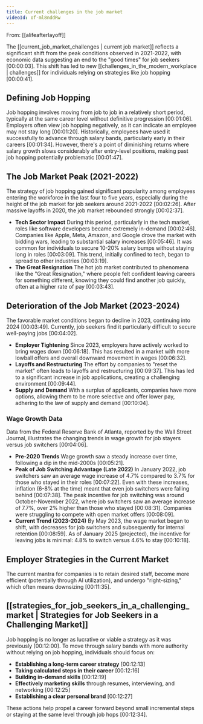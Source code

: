 ```yaml
---
title: Current challenges in the job market
videoId: of-ml8nddRw
---
```


From: [[alifeafterlayoff]] <br/> 

The [[current_job_market_challenges | current job market]] reflects a significant shift from the peak conditions observed in 2021-2022, with economic data suggesting an end to the "good times" for job seekers <a class="yt-timestamp" data-t="00:00:03">[00:00:03]</a>. This shift has led to new [[challenges_in_the_modern_workplace | challenges]] for individuals relying on strategies like job hopping <a class="yt-timestamp" data-t="00:00:41">[00:00:41]</a>.

## Defining Job Hopping

Job hopping involves moving from job to job in a relatively short period, typically at the same career level without definitive progression <a class="yt-timestamp" data-t="00:01:06">[00:01:06]</a>. Employers often view job hopping negatively, as it can indicate an employee may not stay long <a class="yt-timestamp" data-t="00:01:20">[00:01:20]</a>. Historically, employees have used it successfully to advance through salary bands, particularly early in their careers <a class="yt-timestamp" data-t="00:01:34">[00:01:34]</a>. However, there's a point of diminishing returns where salary growth slows considerably after entry-level positions, making past job hopping potentially problematic <a class="yt-timestamp" data-t="00:01:47">[00:01:47]</a>.

## The Job Market Peak (2021-2022)

The strategy of job hopping gained significant popularity among employees entering the workforce in the last four to five years, especially during the height of the job market for job seekers around 2021-2022 <a class="yt-timestamp" data-t="00:02:26">[00:02:26]</a>. After massive layoffs in 2020, the job market rebounded strongly <a class="yt-timestamp" data-t="00:02:37">[00:02:37]</a>.

*   **Tech Sector Impact** During this period, particularly in the tech market, roles like software developers became extremely in-demand <a class="yt-timestamp" data-t="00:02:46">[00:02:46]</a>. Companies like Apple, Meta, Amazon, and Google drove the market with bidding wars, leading to substantial salary increases <a class="yt-timestamp" data-t="00:05:46">[00:05:46]</a>. It was common for individuals to secure 10-20% salary bumps without staying long in roles <a class="yt-timestamp" data-t="00:03:09">[00:03:09]</a>. This trend, initially confined to tech, began to spread to other industries <a class="yt-timestamp" data-t="00:03:19">[00:03:19]</a>.
*   **The Great Resignation** The hot job market contributed to phenomena like the "Great Resignation," where people felt confident leaving careers for something different, knowing they could find another job quickly, often at a higher rate of pay <a class="yt-timestamp" data-t="00:03:43">[00:03:43]</a>.

## Deterioration of the Job Market (2023-2024)

The favorable market conditions began to decline in 2023, continuing into 2024 <a class="yt-timestamp" data-t="00:03:49">[00:03:49]</a>. Currently, job seekers find it particularly difficult to secure well-paying jobs <a class="yt-timestamp" data-t="00:04:02">[00:04:02]</a>.

*   **Employer Tightening** Since 2023, employers have actively worked to bring wages down <a class="yt-timestamp" data-t="00:06:18">[00:06:18]</a>. This has resulted in a market with more lowball offers and overall downward movement in wages <a class="yt-timestamp" data-t="00:06:32">[00:06:32]</a>.
*   **Layoffs and Restructuring** The effort by companies to "reset the market" often leads to layoffs and restructuring <a class="yt-timestamp" data-t="00:09:37">[00:09:37]</a>. This has led to a significant increase in job applications, creating a challenging environment <a class="yt-timestamp" data-t="00:09:44">[00:09:44]</a>.
*   **Supply and Demand** With a surplus of applicants, companies have more options, allowing them to be more selective and offer lower pay, adhering to the law of supply and demand <a class="yt-timestamp" data-t="00:10:04">[00:10:04]</a>.

### Wage Growth Data

Data from the Federal Reserve Bank of Atlanta, reported by the Wall Street Journal, illustrates the changing trends in wage growth for job stayers versus job switchers <a class="yt-timestamp" data-t="00:04:06">[00:04:06]</a>.

*   **Pre-2020 Trends** Wage growth saw a steady increase over time, following a dip in the mid-2000s <a class="yt-timestamp" data-t="00:05:21">[00:05:21]</a>.
*   **Peak of Job Switching Advantage (Late 2022)** In January 2022, job switchers saw an average wage increase of 4.7% compared to 3.7% for those who stayed in their roles <a class="yt-timestamp" data-t="00:07:22">[00:07:22]</a>. Even with these increases, inflation (6-8% at the time) meant that even job switchers were falling behind <a class="yt-timestamp" data-t="00:07:38">[00:07:38]</a>. The peak incentive for job switching was around October-November 2022, where job switchers saw an average increase of 7.7%, over 2% higher than those who stayed <a class="yt-timestamp" data-t="00:08:31">[00:08:31]</a>. Companies were struggling to compete with open market offers <a class="yt-timestamp" data-t="00:08:09">[00:08:09]</a>.
*   **Current Trend (2023-2024)** By May 2023, the wage market began to shift, with decreases for job switchers and subsequently for internal retention <a class="yt-timestamp" data-t="00:08:59">[00:08:59]</a>. As of January 2025 (projected), the incentive for leaving jobs is minimal: 4.8% to switch versus 4.6% to stay <a class="yt-timestamp" data-t="00:10:18">[00:10:18]</a>.

## Employer Strategies in the Current Market

The current mantra for companies is to retain desired staff, become more efficient (potentially through AI utilization), and undergo "right-sizing," which often means downsizing <a class="yt-timestamp" data-t="00:11:35">[00:11:35]</a>.

## [[strategies_for_job_seekers_in_a_challenging_market | Strategies for Job Seekers in a Challenging Market]]

Job hopping is no longer as lucrative or viable a strategy as it was previously <a class="yt-timestamp" data-t="00:12:00">[00:12:00]</a>. To move through salary bands with more authority without relying on job hopping, individuals should focus on:
*   **Establishing a long-term career strategy** <a class="yt-timestamp" data-t="00:12:13">[00:12:13]</a>
*   **Taking calculated steps in their career** <a class="yt-timestamp" data-t="00:12:16">[00:12:16]</a>
*   **Building in-demand skills** <a class="yt-timestamp" data-t="00:12:19">[00:12:19]</a>
*   **Effectively marketing skills** through resumes, interviewing, and networking <a class="yt-timestamp" data-t="00:12:25">[00:12:25]</a>
*   **Establishing a clear personal brand** <a class="yt-timestamp" data-t="00:12:27">[00:12:27]</a>

These actions help propel a career forward beyond small incremental steps or staying at the same level through job hops <a class="yt-timestamp" data-t="00:12:34">[00:12:34]</a>.